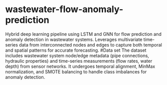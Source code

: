 # wastewater-flow-anomaly-prediction
Hybrid deep learning pipeline using LSTM and GNN for flow prediction and anomaly detection in wastewater systems. Leverages multivariate time-series data from interconnected nodes and edges to capture both temporal and spatial patterns for accurate forecasting.
#Data set
The dataset includes wastewater system node/edge metadata (pipe connections, hydraulic properties) and time-series measurements (flow rates, water depth) from sensor networks. It undergoes temporal alignment, MinMax normalization, and SMOTE balancing to handle class imbalances for anomaly detection.


